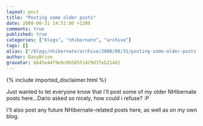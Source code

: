 ```yaml
---
layout: post
title: "Posting some older posts"
date: 2008-08-31 14:51:00 +1200
comments: true
published: true
categories: ["blogs", "nhibernate", "archive"]
tags: []
alias: ["/blogs/nhibernate/archive/2008/08/31/posting-some-older-posts.aspx"]
author: DavyBrion
gravatar: bb45e44f9e0c0b50551429d3feb214d1
---
```

{% include imported_disclaimer.html %}
<p>Just wanted to let everyone know that i'll post some of my older NHibernate posts here...Dario asked so nicely, how could i refuse? :P</p>
<p>I'll also post any future NHibernate-related posts here, as well as on my own blog.</p>
